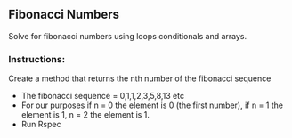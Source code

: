 ## Fibonacci Numbers
Solve for fibonacci numbers using loops conditionals and arrays.

### Instructions: 

Create a method that returns the nth number of the fibonacci sequence 
- The fibonacci sequence = 0,1,1,2,3,5,8,13 etc 
- For our purposes if n = 0 the element is 0 (the first number), if n = 1 the element is 1, n = 2 the element is 1.
- Run Rspec 
